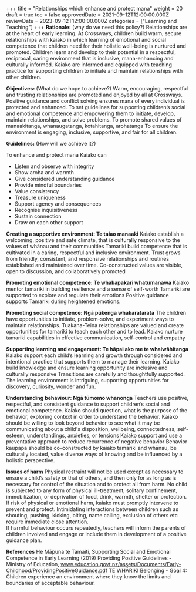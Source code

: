 +++
title = "Relationships which enhance and protect mana"
weight = 20
draft = true
toc = false
approvedDate = 2021-09-12T12:00:00.000Z
reviewDate = 2023-09-12T12:00:00.000Z
categories = ["Learning and Teaching"]
+++
**Rationale:** (why do we need this policy?)
Relationships are at the heart of early learning. At Crossways, children build warm, secure relationships with kaiako in which learning of emotional and social competence that children need for their holistic well-being is nurtured and promoted. Children learn and develop to their potential in a respectful, reciprocal, caring environment that is inclusive, mana-enhancing and culturally informed. Kaiako are informed and equipped with teaching practice for supporting children to initiate and maintain relationships with other children.

**Objectives:** (What do we hope to achieve?)
Warm, encouraging, respectful and trusting relationships are promoted and enjoyed by all at Crossways.
Positive guidance and conflict solving ensures mana of every individual is protected and enhanced.
To set guidelines for supporting children’s social and emotional competence and empowering them to initiate, develop, maintain relationships, and solve problems.
To promote shared values of manaakitanga, whanaugatanga, kotahitanga, arohatanga
To ensure the environment is engaging, inclusive, supportive, and fair for all children.

**Guidelines:** (How will we achieve it?)

To enhance and protect mana Kaiako can

* Listen and observe with integrity
* Show aroha and warmth
* Give considered understanding guidance
* Provide mindful boundaries
* Value consistency
* Treasure uniqueness 
* Support agency and consequences
* Recognise inquisitiveness
* Sustain connection 
* Draw on each other support


**Creating a supportive environment: Te taiao manaaki**
Kaiako establish a welcoming, positive and safe climate, that is culturally responsive to the values of whànau and their communities 
Tamariki build competence that is cultivated in a caring, respectful and inclusive environment.
Trust grows from friendly, consistent, and responsive relationships and routines established and maintained over time. 
Co-constructed values are visible, open to discussion, and collaboratively promoted

**Promoting emotional competence: Te whakapakari whatumanawa**
Kaiako mentor tamariki in building resilience and a sense of self-worth 
Tamariki are supported to explore and regulate their emotions 
Positive guidance supports Tamariki during heightened emotions.

**Promoting social competence: Ngā pūkenga whakaratarata** 
The children have opportunities to initiate, problem-solve, and experiment ways to maintain relationships.
Tuakana-Teina relationships are valued and create opportunities for tamariki to teach each other and to lead. 
Kaiako nurture tamariki capabilities in effective communication, self-control and empathy

**Supporting learning and engagement: Te hāpai ako me te whaiwāhitanga**
Kaiako support each child’s learning and growth through considered and intentional practice that supports them to manage their learning.
Kaiako build knowledge and ensure learning opportunity are inclusive and culturally responsive 
Transitions are carefully and thoughtfully supported.
The learning environment is intriguing, supporting opportunities for discovery, curiosity, wonder and fun.

**Understanding behaviour: Ngā tūmomo whanonga**
Teachers use positive, respectful, and consistent guidance to support children’s social and emotional competence.
Kaiako should question, what is the purpose of the behavior, exploring context in order to understand the behavior. 
Kaiako should be willing to look beyond behavior to see what it may be communicating about a child's disposition, wellbeing, connectedness, self-esteem, understandings, anxieties, or tensions
Kaiako support and use a preventative approach to reduce recurrence of negative behavior
Behavior kaupapa should be co-constructed by kaiako tamariki and whānau, be culturally located, value diverse ways of knowing and be influenced by a holistic perspective. 

**Issues of harm** 
Physical restraint will not be used except as necessary to ensure a child’s safety or that of others, and then only for as long as is necessary for control of the situation and to protect all from harm.
No child is subjected to any form of physical ill-treatment, solitary confinement, immobilization, or deprivation of food, drink, warmth, shelter or protection.
If risk of physical or emotional harm, kaiako must promptly intervene to prevent and protect. Intimidating interactions between children such as shouting, pushing, kicking, biting, name calling, exclusion of others etc require immediate close attention.\
 If harmful behaviour occurs repeatedly, teachers will inform the parents of children involved and engage or include them in development of a positive guidance plan.

**References**
He Māpuna te Tamaiti, Supporting Social and Emotional Competence in Early Learning (2019) 
Providing Positive Guidelines - Ministry of Education, www.education.govt.nz/assets/Documents/Early-Childhood/ProvidingPositiveGuidance.pdf
TE WHĀRIKI Belonging - Goal 4: Children experience an environment where they know the limits and boundaries of acceptable behaviour.